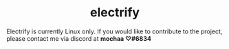 <div style="text-align: center;">
    <h1>electrify</h1>  
</div>

Electrify is currently Linux only. If you would like to contribute to the project, please contact me via discord at **mochaa ♡#6834**

